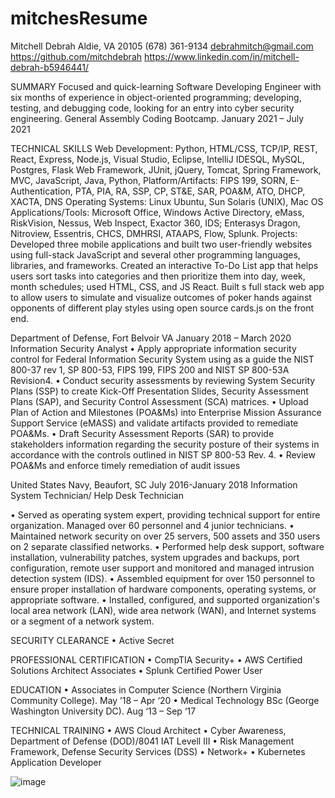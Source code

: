 # mitchesResume

Mitchell Debrah
Aldie, VA 20105
(678) 361-9134
debrahmitch@gmail.com
https://github.com/mitchdebrah
https://www.linkedin.com/in/mitchell-debrah-b5946441/

SUMMARY
Focused and quick-learning Software Developing Engineer with six months of experience in object-oriented programming; developing, testing, and debugging code, looking for an entry into cyber security engineering.
General Assembly Coding Bootcamp.                     January 2021 – July 2021

TECHNICAL SKILLS 
Web Development:      Python, HTML/CSS, TCP/IP, REST, React, Express, Node.js, Visual Studio, Eclipse, IntelliJ IDESQL, MySQL, Postgres, Flask Web Framework, JUnit, jQuery, Tomcat, Spring Framework, MVC, JavaScript, Java, Python,
Platform/Artifacts:     	FIPS 199, SORN, E-Authentication, PTA, PIA, RA, SSP, CP, ST&E, SAR, POA&M, ATO, DHCP, XACTA, DNS
Operating Systems:	Linux Ubuntu, Sun Solaris (UNIX), Mac OS
Applications/Tools: 	Microsoft Office, Windows Active Directory, eMass, RiskVision, Nessus, Web Inspect, Exactor 360, IDS; Enterasys Dragon, Nitroview, Essentris, CHCS, DMHRSI, ATAAPS, Flow, Splunk. 
Projects:
Developed three mobile applications and built two user-friendly websites using full-stack JavaScript and several other programming languages, libraries, and frameworks.
Created an interactive To-Do List app that helps users sort tasks into categories and then prioritize them into day, week, month schedules; used HTML, CSS, and JS React. 
Built s full stack web app to allow users to simulate and visualize outcomes of poker hands against opponents of different play styles using open source cards.js on the front end.

Department of Defense, Fort Belvoir VA				      January 2018 – March 2020
Information Security Analyst
•	Apply appropriate information security control for Federal Information Security System using as a guide the NIST 800-37 rev 1, SP 800-53, FIPS 199, FIPS 200 and NIST SP 800-53A Revision4.
•	Conduct security assessments by reviewing System Security Plans (SSP) to create Kick-Off Presentation Slides, Security Assessment Plans (SAP), and Security Control Assessment (SCA) matrices.
•	Upload Plan of Action and Milestones (POA&Ms) into Enterprise Mission Assurance Support Service (eMASS) and validate artifacts provided to remediate POA&Ms.
•	Draft Security Assessment Reports (SAR) to provide stakeholders information regarding the security posture of their systems in accordance with the controls outlined in NIST SP 800-53 Rev. 4.
•	Review POA&Ms and enforce timely remediation of audit issues


United States Navy, Beaufort, SC			                July 2016-January 2018
Information System Technician/ Help Desk Technician

•	Served as operating system expert, providing technical support for entire organization. Managed over 60 personnel and 4 junior technicians.
•	Maintained network security on over 25 servers, 500 assets and 350 users on 2 separate classified networks.
•	Performed help desk support, software installation, vulnerability patches, system upgrades and backups, port configuration, remote user support and monitored and managed intrusion detection system (IDS).
•	Assembled equipment for over 150 personnel to ensure proper installation of hardware components, operating systems, or appropriate software. 
•	Installed, configured, and supported organization's local area network (LAN), wide area network (WAN), and Internet systems or a segment of a network system.

SECURITY CLEARANCE
•	Active Secret 

PROFESSIONAL CERTIFICATION
•	CompTIA Security+
•	AWS Certified Solutions Architect Associates
•	Splunk Certified Power User

EDUCATION 
•	Associates in Computer Science (Northern Virginia Community College).         May ’18 – Apr ‘20
•	Medical Technology BSc (George Washington University DC).                     Aug ‘13 – Sep ‘17

TECHNICAL TRAINING
•	AWS Cloud Architect
•	Cyber Awareness, Department of Defense (DOD)/8041 IAT Levell III
•	Risk Management Framework, Defense Security Services (DSS)
•	Network+
•	Kubernetes Application Developer

![image](https://user-images.githubusercontent.com/58124798/125536865-ba9fa7df-8ff9-4f7c-9e53-e97d1c826655.png)
